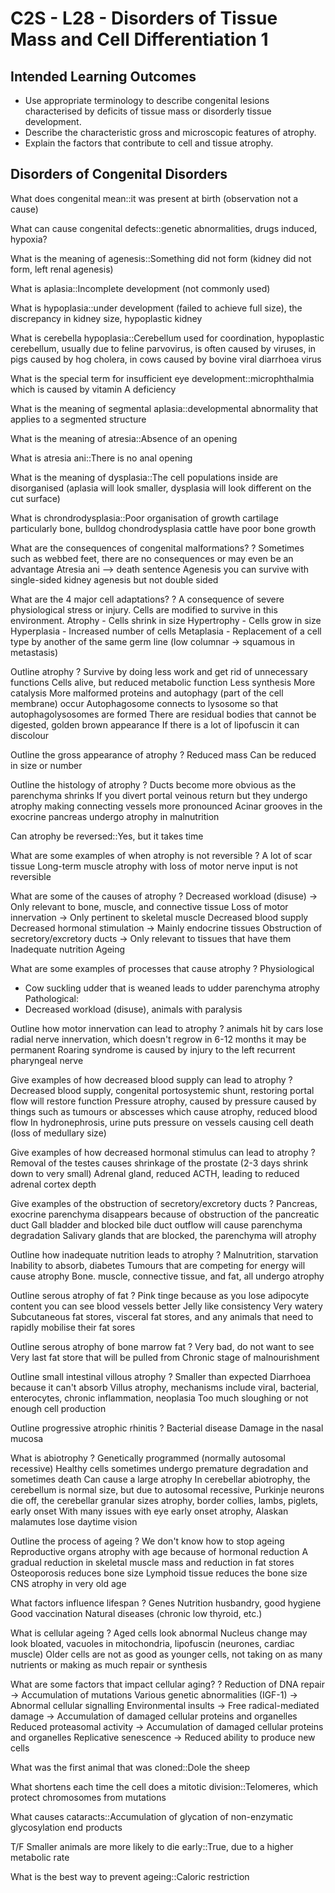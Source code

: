# C2S - L28 - Disorders of Tissue Mass and Cell Differentiation 1

## Intended Learning Outcomes
- Use appropriate terminology to describe congenital lesions characterised by deficits of tissue mass or disorderly tissue development.
- Describe the characteristic gross and microscopic features of atrophy.
- Explain the factors that contribute to cell and tissue atrophy.

## Disorders of  Congenital Disorders

What does congenital mean::it was present at birth (observation not a cause)

What can cause congenital defects::genetic abnormalities, drugs induced, hypoxia?

What is the meaning of agenesis::Something did not form (kidney did not form, left renal agenesis)

What is aplasia::Incomplete development (not commonly used)

What is hypoplasia::under development (failed to achieve full size), the discrepancy in kidney size, hypoplastic kidney

What is cerebella hypoplasia::Cerebellum used for coordination, hypoplastic cerebellum, usually due to feline parvovirus, is often caused by viruses, in pigs caused by hog cholera, in cows caused by bovine viral diarrhoea virus

What is the special term for insufficient eye development::microphthalmia which is caused by vitamin A deficiency

What is the meaning of segmental aplasia::developmental abnormality that applies to a segmented structure

What is the meaning of atresia::Absence of an opening

What is atresia ani::There is no anal opening

What is the meaning of dysplasia::The cell populations inside are disorganised (aplasia will look smaller, dysplasia will look different on the cut surface)

What is chrondrodysplasia::Poor organisation of growth cartilage particularly bone, bulldog chondrodysplasia cattle have poor bone growth

What are the consequences of congenital malformations?
?
Sometimes such as webbed feet, there are no consequences or may even be an advantage
Atresia ani --> death sentence
Agenesis you can survive with single-sided kidney agenesis but not double sided

What are the 4 major cell adaptations?
?
A consequence of severe physiological stress or injury. Cells are modified to survive in this environment.
Atrophy - Cells shrink in size
Hypertrophy - Cells grow in size
Hyperplasia - Increased number of cells
Metaplasia - Replacement of a cell type by another of the same germ line (low columnar -> squamous in metastasis)

Outline atrophy
?
Survive by doing less work and get rid of unnecessary functions
Cells alive, but reduced metabolic function
Less synthesis
More catalysis
More malformed proteins and autophagy (part of the cell membrane) occur
Autophagosome connects to lysosome so that autophagolysosomes are formed
There are residual bodies that cannot be digested, golden brown appearance
If there is a lot of lipofuscin it can discolour

Outline the gross appearance of atrophy
?
Reduced mass
Can be reduced in size or number

Outline the histology of atrophy
?
Ducts become more obvious as the parenchyma shrinks
If you divert portal veinous return but they undergo atrophy making connecting vessels more pronounced
Acinar grooves in the exocrine pancreas undergo atrophy in malnutrition

Can atrophy be reversed::Yes, but it takes time

What are some examples of when atrophy is not reversible
?
A lot of scar tissue
Long-term muscle atrophy with loss of motor nerve input is not reversible

What are some of the causes of atrophy
?
Decreased workload (disuse) -> Only relevant to bone, muscle, and connective tissue
Loss of motor innervation -> Only pertinent to skeletal muscle
Decreased blood supply
Decreased hormonal stimulation -> Mainly endocrine tissues
Obstruction of secretory/excretory ducts -> Only relevant to tissues that have them
Inadequate nutrition
Ageing

What are some examples of processes that cause atrophy
?
Physiological
- Cow suckling udder that is weaned leads to udder parenchyma atrophy
Pathological:
- Decreased workload (disuse), animals with paralysis

Outline how motor innervation can lead to atrophy
?
animals hit by cars lose radial nerve innervation, which doesn't regrow in 6-12 months it may be permanent
Roaring syndrome is caused by injury to the left recurrent pharyngeal nerve

Give examples of how decreased blood supply can lead to atrophy
?
Decreased blood supply, congenital portosystemic shunt, restoring portal flow will restore function
Pressure atrophy, caused by pressure caused by things such as tumours or abscesses which cause atrophy, reduced blood flow
In hydronephrosis, urine puts pressure on vessels causing cell death (loss of medullary size)

Give examples of how decreased hormonal stimulus can lead to atrophy
?
Removal of the testes causes shrinkage of the prostate (2-3 days shrink down to very small)
Adrenal gland, reduced ACTH, leading to reduced adrenal cortex depth

Give examples of the obstruction of secretory/excretory ducts
?
Pancreas, exocrine parenchyma disappears because of obstruction of the pancreatic duct
Gall bladder and blocked bile duct outflow will cause parenchyma degradation
Salivary glands that are blocked, the parenchyma will atrophy

Outline how inadequate nutrition leads to atrophy
?
Malnutrition, starvation
Inability to absorb, diabetes
Tumours that are competing for energy will cause atrophy
Bone. muscle, connective tissue, and fat, all undergo atrophy

Outline serous atrophy of fat
?
Pink tinge because as you lose adipocyte content you can see blood vessels better
Jelly like consistency
Very watery
Subcutaneous fat stores, visceral fat stores, and any animals that need to rapidly mobilise their fat sores

Outline serous atrophy of bone marrow fat
?
Very bad, do not want to see
Very last fat store that will be pulled from
Chronic stage of malnourishment

Outline small intestinal villous atrophy
?
Smaller than expected
Diarrhoea because it can't absorb 
Villus atrophy, mechanisms include viral, bacterial, enterocytes, chronic inflammation, neoplasia
Too much sloughing or not enough cell production

Outline progressive atrophic rhinitis
?
Bacterial disease
Damage in the nasal mucosa

What is abiotrophy
?
Genetically programmed (normally autosomal recessive)
Healthy cells sometimes undergo premature degradation and sometimes death
Can cause a large atrophy
In cerebellar abiotrophy, the cerebellum is normal size, but due to autosomal recessive, Purkinje neurons die off, the cerebellar granular sizes atrophy, border collies, lambs, piglets, early onset
With many issues with eye early onset atrophy, Alaskan malamutes lose daytime vision

Outline the process of ageing
?
We don't know how to stop ageing
Reproductive organs atrophy with age because of hormonal reduction
A gradual reduction in skeletal muscle mass and reduction in fat stores
Osteoporosis reduces bone size
Lymphoid tissue reduces the bone size
CNS atrophy in very old age

What factors influence lifespan
?
Genes
Nutrition
husbandry, good hygiene
Good vaccination
Natural diseases (chronic low thyroid, etc.)

What is cellular ageing
?
Aged cells look abnormal
Nucleus change may look bloated, vacuoles in mitochondria, lipofuscin (neurones, cardiac muscle)
Older cells are not as good as younger cells, not taking on as many nutrients or making as much repair or synthesis

What are some factors that impact cellular aging?
?
Reduction of DNA repair -> Accumulation of mutations
Various genetic abnormalities (IGF-1) -> Abnormal cellular signalling
Environmental insults -> Free radical-mediated damage -> Accumulation of damaged cellular proteins and organelles
Reduced proteasomal activity -> Accumulation of damaged cellular proteins and organelles
Replicative senescence -> Reduced ability to produce new cells

What was the first animal that was cloned::Dole the sheep

What shortens each time the cell does a mitotic division::Telomeres, which protect chromosomes from mutations

What causes cataracts::Accumulation of glycation of non-enzymatic glycosylation end products

T/F Smaller animals are more likely to die early::True, due to a higher metabolic rate

What is the best way to prevent ageing::Caloric restriction



